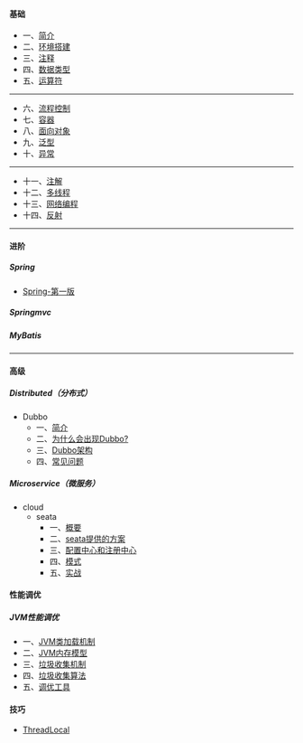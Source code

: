 #### 基础
- 一、[简介](./java/basic/01-briefintroduction.md)
- 二、[环境搭建](./java/basic/02-environment.md)
- 三、[注释](./java/basic/03-notes.md)
- 四、[数据类型](./java/basic/04-basicdatastructure.md)
- 五、[运算符](./java/basic/05-operator.md)
*****

- 六、[流程控制](./java/basic/06-processcontrol.md)
- 七、[容器](./java/basic/07-container.md)
- 八、[面向对象](./java/basic/08-oop.md)
- 九、[泛型](./java/basic/09-generic.md)
- 十、[异常](./java/basic/10-abnormal.md)

*****
- 十一、[注解](./java/basic/11-annotation.md)
- 十二、[多线程](./java/basic/12-thread.md)
- 十三、[网络编程](./java/basic/13-network.md)
- 十四、[反射](./java/basic/14-reflex.md)

*****

#### 进阶

##### Spring

- [Spring-第一版](./java/advanced/spring/index.md)

##### Springmvc

##### MyBatis

*****

#### 高级

##### Distributed（分布式）
- Dubbo
    - 一、[简介](./java/senior/dubbo/01-briefintroduction.md)
    - 二、[为什么会出现Dubbo?](./java/senior/dubbo/02-reason.md)
    - 三、[Dubbo架构](./java/senior/dubbo/03-framework.md)
    - 四、[常见问题](./java/senior/dubbo/04-question.md)

##### Microservice（微服务）
- cloud
    - seata
        - 一、[概要](./java/senior/microservice/cloud/seata/01-outline.md)
        - 二、[seata提供的方案](./java/senior/microservice/cloud/seata/02-programme.md)
        - 三、[配置中心和注册中心]()
        - 四、[模式]()
        - 五、[实战]()

#### 性能调优

##### JVM性能调优
- 一、[JVM类加载机制](./po/jvm/01-classloader.md)
- 二、[JVM内存模型](./po/jvm/02-memorymodel.md)
- 三、[垃圾收集机制](./po/jvm/03-gccollector.md)
- 四、[垃圾收集算法](./po/jvm/04-gcalgorithm.md)
- 五、[调优工具](./po/jvm/05-tool.md)

#### 技巧
- [ThreadLocal](./skill/threadlocal.md)